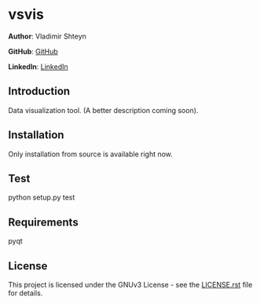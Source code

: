 vsvis
==================
**Author**: Vladimir Shteyn 

**GitHub**: [GitHub](https://github.com/mistervladimir)

**LinkedIn**: [LinkedIn](https://www.linkedin.com/in/vladimir-shteyn/)


Introduction
------------------
Data visualization tool. (A better description coming soon).


Installation
------------------
Only installation from source is available right now.


Test
------------------
python setup.py test


Requirements
------------------
pyqt


License
------------------
This project is licensed under the GNUv3 License - see the
[LICENSE.rst](LICENSE.rst) file for details.
